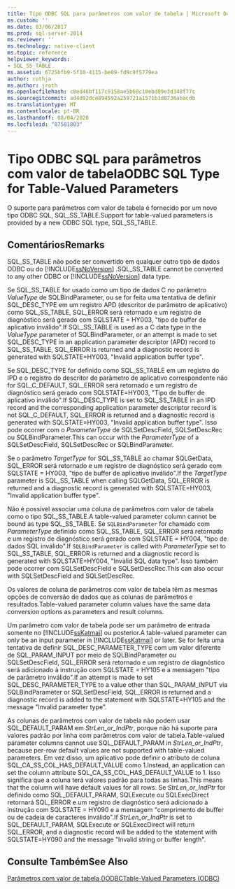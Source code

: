 ```yaml
---
title: Tipo ODBC SQL para parâmetros com valor de tabela | Microsoft Docs
ms.custom: ''
ms.date: 03/06/2017
ms.prod: sql-server-2014
ms.reviewer: ''
ms.technology: native-client
ms.topic: reference
helpviewer_keywords:
- SQL_SS_TABLE
ms.assetid: 6725bfb9-5f10-4115-be09-fd9c9f5779ea
author: rothja
ms.author: jroth
ms.openlocfilehash: c8ed46bf117c9158ae5b60c10ebd89e3d348f77c
ms.sourcegitcommit: ad4d92dce894592a259721a1571b1d8736abacdb
ms.translationtype: MT
ms.contentlocale: pt-BR
ms.lasthandoff: 08/04/2020
ms.locfileid: "87581803"
---
```

# <a name="odbc-sql-type-for-table-valued-parameters"></a><span data-ttu-id="b4b72-102">Tipo ODBC SQL para parâmetros com valor de tabela</span><span class="sxs-lookup"><span data-stu-id="b4b72-102">ODBC SQL Type for Table-Valued Parameters</span></span>
  <span data-ttu-id="b4b72-103">O suporte para parâmetros com valor de tabela é fornecido por um novo tipo ODBC SQL, SQL_SS_TABLE.</span><span class="sxs-lookup"><span data-stu-id="b4b72-103">Support for table-valued parameters is provided by a new ODBC SQL type, SQL_SS_TABLE.</span></span>  
  
## <a name="remarks"></a><span data-ttu-id="b4b72-104">Comentários</span><span class="sxs-lookup"><span data-stu-id="b4b72-104">Remarks</span></span>  
 <span data-ttu-id="b4b72-105">SQL_SS_TABLE não pode ser convertido em qualquer outro tipo de dados ODBC ou do [!INCLUDE[ssNoVersion](../../includes/ssnoversion-md.md)] .</span><span class="sxs-lookup"><span data-stu-id="b4b72-105">SQL_SS_TABLE cannot be converted to any other ODBC or [!INCLUDE[ssNoVersion](../../includes/ssnoversion-md.md)] data type.</span></span>  
  
 <span data-ttu-id="b4b72-106">Se SQL_SS_TABLE for usado como um tipo de dados C no parâmetro *ValueType* de SQLBindParameter, ou se for feita uma tentativa de definir SQL_DESC_TYPE em um registro APD (descritor de parâmetro de aplicativo) como SQL_SS_TABLE, SQL_ERROR será retornado e um registro de diagnóstico será gerado com SQLSTATE = HY003, "tipo de buffer de aplicativo inválido".</span><span class="sxs-lookup"><span data-stu-id="b4b72-106">If SQL_SS_TABLE is used as a C data type in the *ValueType* parameter of SQLBindParameter, or an attempt is made to set SQL_DESC_TYPE in an application parameter descriptor (APD) record to SQL_SS_TABLE, SQL_ERROR is returned and a diagnostic record is generated with SQLSTATE=HY003, "Invalid application buffer type".</span></span>  
  
 <span data-ttu-id="b4b72-107">Se SQL_DESC_TYPE for definido como SQL_SS_TABLE em um registro do IPD e o registro do descritor de parâmetro de aplicativo correspondente não for SQL_C_DEFAULT, SQL_ERROR será retornado e um registro de diagnóstico será gerado com SQLSTATE=HY003, "Tipo de buffer de aplicativo inválido".</span><span class="sxs-lookup"><span data-stu-id="b4b72-107">If SQL_DESC_TYPE is set to SQL_SS_TABLE in an IPD record and the corresponding application parameter descriptor record is not SQL_C_DEFAULT, SQL_ERROR is returned and a diagnostic record is generated with SQLSTATE=HY003, "Invalid application buffer type".</span></span> <span data-ttu-id="b4b72-108">Isso pode ocorrer com o *ParameterType* de SQLSetDescField, SQLSetDescRec ou SQLBindParameter.</span><span class="sxs-lookup"><span data-stu-id="b4b72-108">This can occur with the *ParameterType* of a SQLSetDescField, SQLSetDescRec or SQLBindParameter.</span></span>  
  
 <span data-ttu-id="b4b72-109">Se o parâmetro *TargetType* for SQL_SS_TABLE ao chamar SQLGetData, SQL_ERROR será retornado e um registro de diagnóstico será gerado com SQLSTATE = HY003, "tipo de buffer de aplicativo inválido".</span><span class="sxs-lookup"><span data-stu-id="b4b72-109">If the *TargetType* parameter is SQL_SS_TABLE when calling SQLGetData, SQL_ERROR is returned and a diagnostic record is generated with SQLSTATE=HY003, "Invalid application buffer type".</span></span>  
  
 <span data-ttu-id="b4b72-110">Não é possível associar uma coluna de parâmetros com valor de tabela como o tipo SQL_SS_TABLE.</span><span class="sxs-lookup"><span data-stu-id="b4b72-110">A table-valued parameter column cannot be bound as type SQL_SS_TABLE.</span></span> <span data-ttu-id="b4b72-111">Se `SQLBindParameter` for chamado com *ParameterType* definido como SQL_SS_TABLE, SQL_ERROR será retornado e um registro de diagnóstico será gerado com SQLSTATE = HY004, "tipo de dados SQL inválido".</span><span class="sxs-lookup"><span data-stu-id="b4b72-111">If `SQLBindParameter` is called with *ParameterType* set to SQL_SS_TABLE, SQL_ERROR is returned and a diagnostic record is generated with SQLSTATE=HY004, "Invalid SQL data type".</span></span> <span data-ttu-id="b4b72-112">Isso também pode ocorrer com SQLSetDescField e SQLSetDescRec.</span><span class="sxs-lookup"><span data-stu-id="b4b72-112">This can also occur with SQLSetDescField and SQLSetDescRec.</span></span>  
  
 <span data-ttu-id="b4b72-113">Os valores de coluna de parâmetros com valor de tabela têm as mesmas opções de conversão de dados que as colunas de parâmetros e resultados.</span><span class="sxs-lookup"><span data-stu-id="b4b72-113">Table-valued parameter column values have the same data conversion options as parameters and result columns.</span></span>  
  
 <span data-ttu-id="b4b72-114">Um parâmetro com valor de tabela pode ser um parâmetro de entrada somente no [!INCLUDE[ssKatmai](../../includes/sskatmai-md.md)] ou posterior.</span><span class="sxs-lookup"><span data-stu-id="b4b72-114">A table-valued parameter can only be an input parameter in [!INCLUDE[ssKatmai](../../includes/sskatmai-md.md)] or later.</span></span> <span data-ttu-id="b4b72-115">Se for feita uma tentativa de definir SQL_DESC_PARAMETER_TYPE com um valor diferente de SQL_PARAM_INPUT por meio de SQLBindParameter ou SQLSetDescField, SQL_ERROR será retornado e um registro de diagnóstico será adicionado à instrução com SQLSTATE = HY105 e a mensagem "tipo de parâmetro inválido".</span><span class="sxs-lookup"><span data-stu-id="b4b72-115">If an attempt is made to set SQL_DESC_PARAMETER_TYPE to a value other than SQL_PARAM_INPUT via SQLBindParameter or SQLSetDescField, SQL_ERROR is returned and a diagnostic record is added to the statement with SQLSTATE=HY105 and the message "Invalid parameter type".</span></span>  
  
 <span data-ttu-id="b4b72-116">As colunas de parâmetros com valor de tabela não podem usar SQL_DEFAULT_PARAM em *StrLen_or_IndPtr*, porque não há suporte para valores padrão por linha com parâmetros com valor de tabela.</span><span class="sxs-lookup"><span data-stu-id="b4b72-116">Table-valued parameter columns cannot use SQL_DEFAULT_PARAM in *StrLen_or_IndPtr*, because per-row default values are not supported with table-valued parameters.</span></span> <span data-ttu-id="b4b72-117">Em vez disso, um aplicativo pode definir o atributo de coluna SQL_CA_SS_COL_HAS_DEFAULT_VALUE como 1.</span><span class="sxs-lookup"><span data-stu-id="b4b72-117">Instead, an application can set the column attribute SQL_CA_SS_COL_HAS_DEFAULT_VALUE to 1.</span></span> <span data-ttu-id="b4b72-118">Isso significa que a coluna terá valores padrão para todas as linhas.</span><span class="sxs-lookup"><span data-stu-id="b4b72-118">This means that the column will have default values for all rows.</span></span> <span data-ttu-id="b4b72-119">Se *StrLen_or_IndPtr* for definido como SQL_DEFAULT_PARAM, SQLExecute ou SQLExecDirect retornará SQL_ERROR e um registro de diagnóstico será adicionado à instrução com SQLSTATE = HY090 e a mensagem "comprimento de buffer ou de cadeia de caracteres inválido".</span><span class="sxs-lookup"><span data-stu-id="b4b72-119">If *StrLen_or_IndPtr* is set to SQL_DEFAULT_PARAM, SQLExecute or SQLExecDirect will return SQL_ERROR, and a diagnostic record will be added to the statement with SQLSTATE=HY090 and the message "Invalid string or buffer length".</span></span>  
  
## <a name="see-also"></a><span data-ttu-id="b4b72-120">Consulte Também</span><span class="sxs-lookup"><span data-stu-id="b4b72-120">See Also</span></span>  
 [<span data-ttu-id="b4b72-121">Parâmetros com valor de tabela &#40;&#41;ODBC</span><span class="sxs-lookup"><span data-stu-id="b4b72-121">Table-Valued Parameters &#40;ODBC&#41;</span></span>](table-valued-parameters-odbc.md)  
  
  
